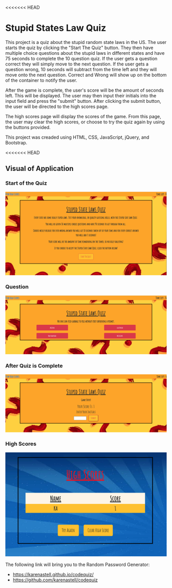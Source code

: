 <<<<<<< HEAD
# Stupid States Law Quiz


This project is a quiz about the stupid random state laws in the US.  The user starts the quiz by clicking the "Start The Quiz" button.  They then have multiple choice questions about the stupid laws in different states and have 75 seconds to complete the 10 question quiz.  If the user gets a question correct they will simply move to the next question.  If the user gets a question wrong, 10 seconds will subtract from the time left and they will move onto the next question.  Correct and Wrong will show up on the bottom of the container to notify the user.

After the game is complete, the user's score will be the amount of seconds left.  This will be displayed.  The user may then input their initials into the input field and press the "submit" button.  After clicking the submit button, the user will be directed to the high scores page.  

The high scores page will display the scores of the game.  From this page, the user may clear the high scores, or choose to try the quiz again by using the buttons provided.
 

This project was creaded using HTML, CSS, JavaScript, jQuery, and Bootstrap.

<<<<<<< HEAD
## Visual of Application

### Start of the Quiz
![State Law Quiz](./assets/images/code-quiz.png)


### Question
![State Law Quiz](./assets/images/question.png)


### After Quiz is Complete
![State Law Quiz](./assets/images/enter-name.png)


### High Scores
![State Law Quiz](./assets/images/highscores.png)

The following link will bring you to the Random Password Generator: 
* https://karenastell.github.io/codequiz/
* https://github.com/karenastell/codequiz

